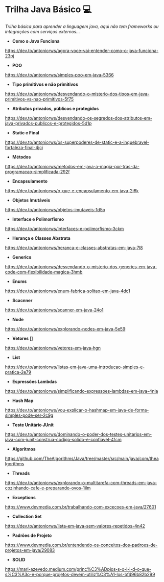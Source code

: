 # Trilha Java Básico 💻

_Trilha básica para aprender a linguagem java, aqui não tem frameworks ou integrações com serviços externos..._

 - **Como o Java Funciona**

https://dev.to/antoniorws/agora-voce-vai-entender-como-o-java-funciona-23pj

- **POO**

https://dev.to/antoniorws/simples-poo-em-java-5366

- **Tipo primitivos e não primitivos**

https://dev.to/antoniorws/desvendando-o-misterio-dos-tipos-em-java-primitivos-vs-nao-primitivos-5f75

- **Atributos privados, públicos e protegidos**

https://dev.to/antoniorws/desvendando-os-segredos-dos-atributos-em-java-privados-publicos-e-protegidos-5d1p

- **Static e Final**

https://dev.to/antoniorws/os-superpoderes-de-static-e-a-inquebravel-fortaleza-final-4jci

- **Métodos**

https://dev.to/antoniorws/metodos-em-java-a-magia-por-tras-da-programacao-simplificada-292f

- **Encapsulamento**

https://dev.to/antoniorws/o-que-e-encapsulamento-em-java-2i6k

- **Objetos Imutáveis**

https://dev.to/antoniorws/objetos-imutaveis-1d5o

- **Interface e Polimorfismo**

https://dev.to/antoniorws/interfaces-e-polimorfismo-3ckm

- **Herança e Classes Abstrata**

https://dev.to/antoniorws/heranca-e-classes-abstratas-em-java-7l8

- **Generics**

https://dev.to/antoniorws/desvendando-o-misterio-dos-generics-em-java-code-com-flexibilidade-magica-3hmb

- **Enums**

https://dev.to/antoniorws/enum-fabrica-solitao-em-java-4dc1

- **Scacnner**

https://dev.to/antoniorws/scanner-em-java-24o1

- **Node**

https://dev.to/antoniorws/explorando-nodes-em-java-5e59

- **Vetores []**

https://dev.to/antoniorws/vetores-em-java-hgn

- **List**

https://dev.to/antoniorws/listas-em-java-uma-introducao-simples-e-pratica-2e79

- **Espressões Lambdas**

https://dev.to/antoniorws/simplificando-expressoes-lambdas-em-java-4nla

- **Hash Map**

https://dev.to/antoniorws/vou-explicar-o-hashmap-em-java-de-forma-simples-pode-ser-2c9g

- **Teste Unitário JUnit**

https://dev.to/antoniorws/dominando-o-poder-dos-testes-unitarios-em-java-com-junit-construa-codigo-solido-e-confiavel-41cm

- **Algoritmos**

https://github.com/TheAlgorithms/Java/tree/master/src/main/java/com/thealgorithms

- **Threads**

https://dev.to/antoniorws/explorando-o-multitarefa-com-threads-em-java-cozinhando-cafe-e-preparando-ovos-1ilm

- **Exceptions**

https://www.devmedia.com.br/trabalhando-com-excecoes-em-java/27601

- **Collection Set**

https://dev.to/antoniorws/lista-em-java-sem-valores-repetidos-4n42

- **Padrões de Projeto**

https://www.devmedia.com.br/entendendo-os-conceitos-dos-padroes-de-projetos-em-java/29083

- **SOLID**

https://mari-azevedo.medium.com/princ%C3%ADpios-s-o-l-i-d-o-que-s%C3%A3o-e-porque-projetos-devem-utiliz%C3%A1-los-bf496b82b299
